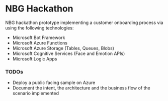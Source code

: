 # NBG Hackathon

NBG hackathon prototype implementing a customer onboarding process via using the following technologies:
- Microsoft Bot Framework
- Microsoft Azure Functions
- Microsoft Azure Storage (Tables, Queues, Blobs)
- Microsoft Cognitive Services (Face and Emotion APIs)
- Microsoft Logic Apps

### TODOs
- Deploy a public facing sample on Azure
- Document the intent, the architecture and the business flow of the scenario implemented
